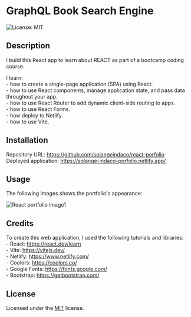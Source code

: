 # GraphQL Book Search Engine

![License: MIT ](https://img.shields.io/badge/License-MIT-yellow.svg)

## Description

I build this React app to learn about REACT as part of a bootcamp coding course.
 
I learn:  
    - how to create a single-page application (SPA) using React.     
    - how to use React components, manage application state, and pass data throughout your app.     
    - how to use React Router to add dynamic client-side routing to apps.  
    - how to use React Forms.    
    - how deploy to Netlify.    
    - how to use Vite.

## Installation

Repository URL: https://github.com/solangeindaco/react-porfolio    
Deployed application: https://solange-indaco-porfolio.netlify.app/   

## Usage

The following images shows the portfolio's appearance:

![React portfolio image1](/src/assets/images/screenshot1.png)


## Credits

To create this web application, I used the following tutorials and libraries:    
    - React: https://react.dev/learn     
    - Vite: https://vitejs.dev/     
    - Netlify: https://www.netlify.com/                
    - Coolors: https://coolors.co/                    
    - Google Fonts: https://fonts.google.com/        
    - Bootstrap: https://getbootstrap.com/          
                                                                           

## License

Licensed under the [MIT](LICENSE) license.


